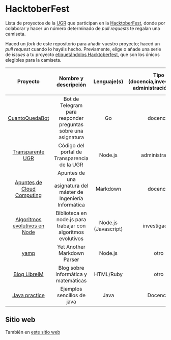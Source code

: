 # HacktoberFest

Lista de proyectos de la [UGR](http://www.ugr.es) que participan en la
[HacktoberFest](http://hacktoberfest.digitalocean.com/), donde por
colaborar y hacer un número determinado de *pull requests* te regalan
una camiseta.

Haced un *fork* de este repositorio para añadir vuestro proyecto;
haced un *pull request* cuando lo hayáis hecho. Previamente, elige o
añade una serie de *issues* a tu proyecto
[etiquetándolos Hacktoberfest](https://github.com/issues?utf8=%E2%9C%93&q=is%3Aissue+hacktoberfest),
que son los únicos elegibles para la camiseta. 


| Proyecto  | Nombre y descripción | Lenguaje(s)  | Tipo (docencia,investigación, administración, otro) | Enlace a issues marcados `Hacktoberfest` |
|:-:|:-:|:-:|:-:|:-:|
|[CuantoQuedaBot](http://github.com/JJ/CuantoQuedaBot)| Bot de Telegram para responder preguntas sobre una asignatura | Go | docencia | [Issues](https://github.com/JJ/CuantoQuedaBot/issues?q=is%3Aissue+is%3Aopen+label%3Ahacktoberfest) |
|[Transparente UGR](http://github.com/oslugr/ugr-transparente-servidor/)| Código del portal de Transparencia de la UGR | Node.js | administración | [Issues](https://github.com/oslugr/ugr-transparente-servidor/issues?q=is%3Aissue+is%3Aopen+label%3Ahacktoberfest) |
|[Apuntes de Cloud Computing](http://github.com/JJ/CC)| Apuntes de una asignatura del máster de Ingeniería Informática | Markdown | docencia | [Issues](https://github.com/JJ/CC/issues?q=is%3Aissue+is%3Aopen+label%3Ahacktoberfest) |
|[Algoritmos evolutivos en Node](https://github.com/JJ/nodeo/)|Biblioteca en node.js para trabajar con algoritmos evolutivos | Node.js (Javascript) | investigación | [Issues](https://github.com/JJ/nodeo/issues) |
|[yamp](https://github.com/angrykoala/yamp) | Yet Another Markdown Parser | Node.js | otro | [Issues](https://github.com/angrykoala/yamp/issues?q=is%3Aopen+is%3Aissue+label%3Ahacktoberfest) |
|[Blog LibreIM](https://github.com/libreim/blog/)| Blog sobre informática y matemáticas | HTML/Ruby | otro | [Issues](https://github.com/libreim/blog/issues?q=is%3Aopen+is%3Aissue+label%3Ahacktoberfest) |
|[Java practice](https://github.com/kant003/JavaPracticeHacktoberfest/)| Ejemplos sencillos de java | Java | Docencia | [Issues](https://github.com/kant003/JavaPracticeHacktoberfest/issues?q=is%3Aissue+is%3Aopen+label%3Ahacktoberfest) |


## Sitio web

También en [este sitio web](http://oslugr.github.io/hacktoberfest)
